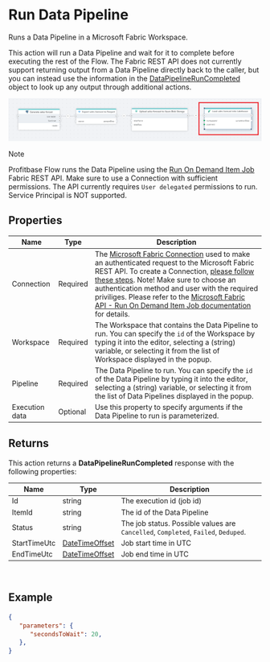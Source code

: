 # Run Data Pipeline

Runs a Data Pipeline in a Microsoft Fabric Workspace.  

This action will run a Data Pipeline and wait for it to complete before executing the rest of the Flow. The Fabric REST API does not currently support returning output from a Data Pipeline directly back to the caller, but you can instead use the information in the [DataPipelineRunCompleted](#returns) object to look up any output through additional actions. 

![img](/images/flow/microsoft-fabric-run-data-pipeline.png)

> [!NOTE]
> Profitbase Flow runs the Data Pipeline using the [Run On Demand Item Job](https://learn.microsoft.com/en-us/rest/api/fabric/core/job-scheduler/run-on-demand-item-job) Fabric REST API. Make sure to use a Connection with sufficient permissions. The API currently requires `User delegated` permissions to run. Service Principal is NOT supported.

## Properties
| Name          | Type     | Description                             |
|---------------|----------|-----------------------------------------|
| Connection    | Required | The [Microsoft Fabric Connection](./microsoft-fabric-connection.md) used to make an authenticated request to the Microsoft Fabric REST API. To create a Connection, [please follow these steps](./microsoft-fabric-connection.md). Note! Make sure to choose an authentication method and user with the required priviliges. Please refer to the [Microsoft Fabric API - Run On Demand Item Job documentation](https://learn.microsoft.com/en-us/rest/api/fabric/core/job-scheduler/run-on-demand-item-job) for details. |
| Workspace     | Required | The Workspace that contains the Data Pipeline to run. You can specify the `id` of the Workspace by typing it into the editor, selecting a (string) variable, or selecting it from the list of Workspace displayed in the popup. |
| Pipeline      | Required | The Data Pipeline to run. You can specify the `id` of the Data Pipeline by typing it into the editor, selecting a (string) variable, or selecting it from the list of Data Pipelines displayed in the popup.  |
| Execution data    | Optional | Use this property to specify arguments if the Data Pipeline to run is parameterized.  |

## Returns
This action returns a **DataPipelineRunCompleted** response with the following properties:

| Name          | Type           | Description                           |
|---------------|----------------|---------------------------------------|
| Id            | string         | The execution id (job id)             |
| ItemId        | string         | The id of the Data Pipeline           |
| Status        | string         | The job status. Possible values are `Cancelled`, `Completed`, `Failed`, `Deduped`.  |
| StartTimeUtc  | [DateTimeOffset](https://learn.microsoft.com/en-us/dotnet/api/system.datetimeoffset) | Job start time in UTC |
| EndTimeUtc    | [DateTimeOffset](https://learn.microsoft.com/en-us/dotnet/api/system.datetimeoffset) | Job end time in UTC   |

<br/>

## Example

```json
{
   "parameters": {
      "secondsToWait": 20,
   },
}
```